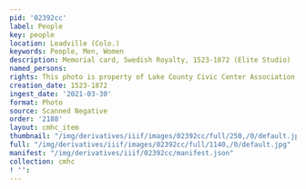 ```yaml
---
pid: '02392cc'
label: People
key: people
location: Leadville (Colo.)
keywords: People, Men, Women
description: Memorial card, Swedish Royalty, 1523-1872 (Elite Studio)
named_persons: 
rights: This photo is property of Lake County Civic Center Association.
creation_date: 1523-1872
ingest_date: '2021-03-30'
format: Photo
source: Scanned Negative
order: '2188'
layout: cmhc_item
thumbnail: "/img/derivatives/iiif/images/02392cc/full/250,/0/default.jpg"
full: "/img/derivatives/iiif/images/02392cc/full/1140,/0/default.jpg"
manifest: "/img/derivatives/iiif/02392cc/manifest.json"
collection: cmhc
! '': 
---
```

